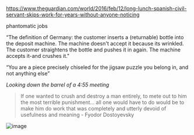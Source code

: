 https://www.theguardian.com/world/2016/feb/12/long-lunch-spanish-civil-servant-skips-work-for-years-without-anyone-noticing

phantomatic jobs

&ldquo;The definition of Germany: the customer inserts a (returnable) bottle into the deposit machine. The machine doesn't accept it because its wrinkled. The customer straightens the bottle and pushes it in again. The machine accepts it-and crushes it." 

&ldquo;You are a piece precisely chiseled for the jigsaw puzzle you belong in, and not anything else&rdquo;

_Looking down the barrel of a 4:55 meeting_

> If one wanted to crush and destroy a man entirely, to mete out to him the most terrible punishment... all one would have to do would be to make him do work that was completely and utterly devoid of usefulness and meaning - Fyodor Dostoyevsky

![image](corporate.webp)
